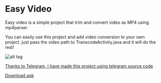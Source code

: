 # Easy Video


Easy video is a simple project that trim and convert video as MP4 using mp4parser.

You can easily use this project and add video conversion to your own project. just pass the video path to TranscodeActivity.java and it will do the rest!

![alt tag](http://iranoffline.com/download/Linkedin/EasyVideo/scr.jpg)

[Thanks to Telegram, I have made this project using telegram source code](https://github.com/DrKLO/Telegram)

[Download apk](http://iranoffline.com/download/Linkedin/EasyVideo/app-release.apk)
